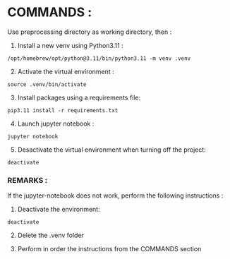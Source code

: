 # COMMANDS :

Use preprocessing directory as working directory, then :

1. Install a new venv using Python3.11 : 

```/opt/homebrew/opt/python@3.11/bin/python3.11 -m venv .venv```

2. Activate the virtual environment :

```source .venv/bin/activate```

3. Install packages using a requirements file:

```pip3.11 install -r requirements.txt```

4. Launch jupyter notebook :

```jupyter notebook```

5. Desactivate the virtual environment when turning off the project:

```deactivate```

### REMARKS :

If the jupyter-notebook does not work, perform the following instructions :

1. Deactivate the environment:

```deactivate```

2. Delete the .venv folder

3. Perform in order the instructions from the COMMANDS section

